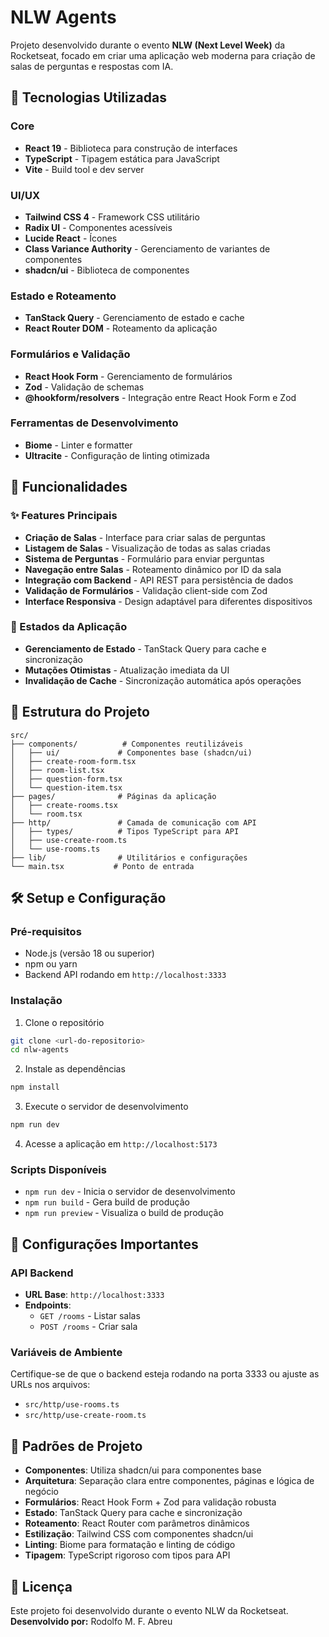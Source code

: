 # NLW Agents

Projeto desenvolvido durante o evento **NLW (Next Level Week)** da Rocketseat, focado em criar uma aplicação web moderna para criação de salas de perguntas e respostas com IA.

## 🚀 Tecnologias Utilizadas

### Core

- **React 19** - Biblioteca para construção de interfaces
- **TypeScript** - Tipagem estática para JavaScript
- **Vite** - Build tool e dev server

### UI/UX

- **Tailwind CSS 4** - Framework CSS utilitário
- **Radix UI** - Componentes acessíveis
- **Lucide React** - Ícones
- **Class Variance Authority** - Gerenciamento de variantes de componentes
- **shadcn/ui** - Biblioteca de componentes

### Estado e Roteamento

- **TanStack Query** - Gerenciamento de estado e cache
- **React Router DOM** - Roteamento da aplicação

### Formulários e Validação

- **React Hook Form** - Gerenciamento de formulários
- **Zod** - Validação de schemas
- **@hookform/resolvers** - Integração entre React Hook Form e Zod

### Ferramentas de Desenvolvimento

- **Biome** - Linter e formatter
- **Ultracite** - Configuração de linting otimizada

## 🎯 Funcionalidades

### ✨ Features Principais

- **Criação de Salas** - Interface para criar salas de perguntas
- **Listagem de Salas** - Visualização de todas as salas criadas
- **Sistema de Perguntas** - Formulário para enviar perguntas
- **Navegação entre Salas** - Roteamento dinâmico por ID da sala
- **Integração com Backend** - API REST para persistência de dados
- **Validação de Formulários** - Validação client-side com Zod
- **Interface Responsiva** - Design adaptável para diferentes dispositivos

### 🔄 Estados da Aplicação

- **Gerenciamento de Estado** - TanStack Query para cache e sincronização
- **Mutações Otimistas** - Atualização imediata da UI
- **Invalidação de Cache** - Sincronização automática após operações

## 📁 Estrutura do Projeto

```
src/
├── components/          # Componentes reutilizáveis
│   ├── ui/             # Componentes base (shadcn/ui)
│   ├── create-room-form.tsx
│   ├── room-list.tsx
│   ├── question-form.tsx
│   └── question-item.tsx
├── pages/              # Páginas da aplicação
│   ├── create-rooms.tsx
│   └── room.tsx
├── http/               # Camada de comunicação com API
│   ├── types/          # Tipos TypeScript para API
│   ├── use-create-room.ts
│   └── use-rooms.ts
├── lib/                # Utilitários e configurações
└── main.tsx           # Ponto de entrada
```

## 🛠️ Setup e Configuração

### Pré-requisitos

- Node.js (versão 18 ou superior)
- npm ou yarn
- Backend API rodando em `http://localhost:3333`

### Instalação

1. Clone o repositório

```bash
git clone <url-do-repositorio>
cd nlw-agents
```

2. Instale as dependências

```bash
npm install
```

3. Execute o servidor de desenvolvimento

```bash
npm run dev
```

4. Acesse a aplicação em `http://localhost:5173`

### Scripts Disponíveis

- `npm run dev` - Inicia o servidor de desenvolvimento
- `npm run build` - Gera build de produção
- `npm run preview` - Visualiza o build de produção

## 🔧 Configurações Importantes

### API Backend

- **URL Base**: `http://localhost:3333`
- **Endpoints**:
  - `GET /rooms` - Listar salas
  - `POST /rooms` - Criar sala

### Variáveis de Ambiente

Certifique-se de que o backend esteja rodando na porta 3333 ou ajuste as URLs nos arquivos:

- `src/http/use-rooms.ts`
- `src/http/use-create-room.ts`

## 🎨 Padrões de Projeto

- **Componentes**: Utiliza shadcn/ui para componentes base
- **Arquitetura**: Separação clara entre componentes, páginas e lógica de negócio
- **Formulários**: React Hook Form + Zod para validação robusta
- **Estado**: TanStack Query para cache e sincronização
- **Roteamento**: React Router com parâmetros dinâmicos
- **Estilização**: Tailwind CSS com componentes shadcn/ui
- **Linting**: Biome para formatação e linting de código
- **Tipagem**: TypeScript rigoroso com tipos para API

## 📝 Licença

Este projeto foi desenvolvido durante o evento NLW da Rocketseat.
**Desenvolvido por:** Rodolfo M. F. Abreu
